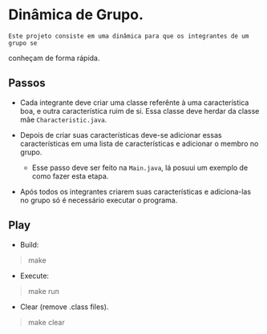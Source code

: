 # Dinâmica de Grupo.

	Este projeto consiste em uma dinâmica para que os integrantes de um grupo se
conheçam de forma rápida.

## Passos

* Cada integrante deve criar uma classe referênte à uma característica boa,
e outra característica ruim de si. Essa classe deve herdar da classe mãe
`Characteristic.java`.

* Depois de criar suas características deve-se adicionar essas características
em uma lista de características e adicionar o membro no grupo.
	* Esse passo deve ser feito na `Main.java`, lá posuui um exemplo de como
	fazer esta etapa.

* Após todos os integrantes criarem suas características e adiciona-las no
 grupo só é necessário executar o programa.

## Play

* Build:

> make

* Execute:

> make run

* Clear (remove .class files).

> make clear

